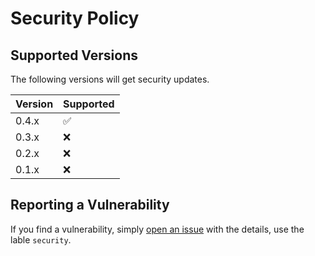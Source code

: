 # Security Policy

## Supported Versions

The following versions will get security updates. 

| Version | Supported          |
| ------- | ------------------ |
| 0.4.x   | :white_check_mark: |
| 0.3.x   | :x:                |
| 0.2.x   | :x:                |
| 0.1.x   | :x:                |

## Reporting a Vulnerability

If you find a vulnerability, simply [open an issue](../../issues/new) with the details, use the lable `security`. 
